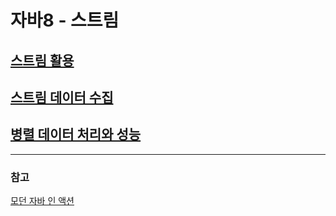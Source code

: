 # 자바8 - 스트림

## [스트림 활용](https://github.com/genesis12345678/TIL/blob/main/Java/java8/stream/chater5/chapter5.md)

## [스트림 데이터 수집](https://github.com/genesis12345678/TIL/blob/main/Java/java8/stream/chapter6/Chapter6.md)

## [병렬 데이터 처리와 성능]()

---

### 참고

[모던 자바 인 액션](https://www.yes24.com/Product/Goods/77125987)